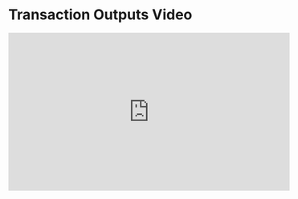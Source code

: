 # Transaction Outputs Video

<iframe width="560" height="315" src="https://www.youtube-nocookie.com/embed/psccph4ms-w?rel=0" frameborder="0" allow="autoplay; encrypted-media" allowfullscreen></iframe>
